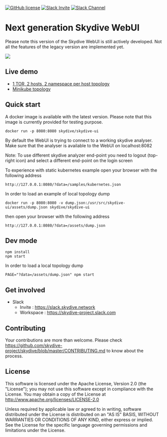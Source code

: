 [![GitHub license](https://img.shields.io/badge/license-Apache%20license%202.0-blue.svg)](https://github.com/skydive-project/skydive-ui/blob/master/LICENSE)
[![Slack Invite](https://img.shields.io/badge/Slack:-%23skydive&hyphen;project%20invite-blue.svg?style=plastic&logo=slack)](https://slack.skydive.network)
[![Slack Channel](https://img.shields.io/badge/Slack:-%23skydive&hyphen;project-blue.svg?style=plastic&logo=slack)](https://skydive-project.slack.com)

# Next generation Skydive WebUI

Please note this version of the Skydive WebUI is still actively developed. 
Not all the features of the legacy version are implemented yet. 

![](https://raw.githubusercontent.com/skydive-project/skydive-ui/master/screenshot.png)

## Live demo

* [1 TOR, 2 hosts, 2 namespace per host topology](https://skydive-project.github.io/skydive-ui/?data=/skydive-ui/assets/simple.json)
* [Minikube topology](https://skydive-project.github.io/skydive-ui/?data=/skydive-ui/assets/kubernetes.json)

## Quick start

A docker image is available with the latest version. Please note that this image
is currently provided for testing purpose.

```
docker run -p 8080:8080 skydive/skydive-ui
```

By default the WebUI is trying to connect to a working skydive analyser. Make sure that the analyser is available to the WebUI on localhost:8082

Note: To use different skydive analyzer end-point you need to logout (top-right icon) and select a different end-point on the login screen  

To experience with static kubernetes example open your browser with the following address

```
http://127.0.0.1:8080/?data=/samples/kubernetes.json
```

In order to load an example of local topology dump

```
docker run -p 8080:8080 -v dump.json:/usr/src/skydive-ui/assets/dump.json skydive/skydive-ui
```

then open your browser with the following address

```
http://127.0.0.1:8080/?data=/assets/dump.json
```

## Dev mode

```
npm install
npm start
```

In order to load a local topology dump

```
PAGE="?data=/assets/dump.json" npm start 
```

## Get involved

* Slack
    * Invite : https://slack.skydive.network
    * Workspace : https://skydive-project.slack.com

## Contributing

Your contributions are more than welcome. Please check
https://github.com/skydive-project/skydive/blob/master/CONTRIBUTING.md
to know about the process.

## License

This software is licensed under the Apache License, Version 2.0 (the
"License"); you may not use this software except in compliance with the
License.
You may obtain a copy of the License at http://www.apache.org/licenses/LICENSE-2.0

Unless required by applicable law or agreed to in writing, software
distributed under the License is distributed on an "AS IS" BASIS,
WITHOUT WARRANTIES OR CONDITIONS OF ANY KIND, either express or implied.
See the License for the specific language governing permissions and
limitations under the License.
